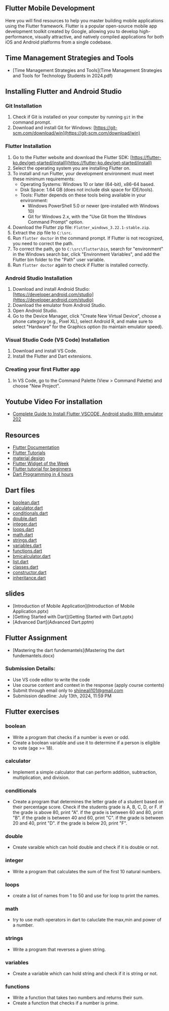 ## Flutter Mobile Development

Here you will find resources to help you master building mobile applications using the Flutter framework. Flutter is a popular open-source mobile app development toolkit created by Google, allowing you to develop high-performance, visually attractive, and natively compiled applications for both iOS and Android platforms from a single codebase.

## Time Management Strategies and Tools

- [Time Management Strategies and Tools](Time Management Strategies and Tools for Technology Students in 2024.pdf)

## Installing Flutter and Android Studio

### Git Installation

1. Check if Git is installed on your computer by running `git` in the command prompt.
2. Download and install Git for Windows: [https://git-scm.com/download/win](https://git-scm.com/download/win)

### Flutter Installation

1. Go to the Flutter website and download the Flutter SDK: [https://flutter-ko.dev/get-started/install](https://flutter-ko.dev/get-started/install)
2. Select the operating system you are installing Flutter on.
3. To install and run Flutter, your development environment must meet these minimum requirements:
   - Operating Systems: Windows 10 or later (64-bit), x86-64 based.
   - Disk Space: 1.64 GB (does not include disk space for IDE/tools).
   - Tools: Flutter depends on these tools being available in your environment:
     - Windows PowerShell 5.0 or newer (pre-installed with Windows 10)
     - Git for Windows 2.x, with the "Use Git from the Windows Command Prompt" option.
4. Download the Flutter zip file: `Flutter_windows_3.22.1-stable.zip`.
5. Extract the zip file to `C:\src`.
6. Run `flutter doctor` in the command prompt. If Flutter is not recognized, you need to correct the path.
7. To correct the path, go to `C:\src\flutter\bin`, search for "environment" in the Windows search bar, click "Environment Variables", and add the Flutter bin folder to the "Path" user variable.
8. Run `flutter doctor` again to check if Flutter is installed correctly.

### Android Studio Installation

1. Download and install Android Studio: [https://developer.android.com/studio](https://developer.android.com/studio)
2. Download the emulator from Android Studio.
3. Open Android Studio.
4. Go to the Device Manager, click "Create New Virtual Device", choose a phone category (e.g., Pixel XL), select Android R, and make sure to select "Hardware" for the Graphics option (to maintain emulator speed).

### Visual Studio Code (VS Code) Installation

1. Download and install VS Code.
2. Install the Flutter and Dart extensions.

### Creating your first Flutter app

1. In VS Code, go to the Command Palette (View > Command Palette) and choose "New Project".

## Youtube Video For installation

- [Complete Guide to Install Flutter VSCODE, Android studio With emulator 202](https://www.youtube.com/watch?v=0x2M69D7wKw&t=4s)

## Resources

- [Flutter Documentation](https://flutter-ko.dev/docs)
- [Flutter Tutorials](https://flutter-ko.dev/docs/codelabs)
- [material design](https://material.io/design)
- [Flutter Widget of the Week](https://www.youtube.com/playlist?list=PLjxrf2q8roU23XGwz3Km7sQZFTdB996iG)
- [Flutter tutorial for beginners](https://www.youtube.com/watch?v=1ukSR1GRtMU&list=PL4cUxeGkcC9jLYyp2Aoh6hcWuxFDX6PBJ)
- [Dart Programming in 4 hours](https://www.youtube.com/watch?v=5xlVP04905w&t=4163s)

## Dart files

- [boolean.dart](Dart/boolean.dart)
- [calculator.dart](Dart/calculator.dart)
- [conditionals.dart](Dart/conditionals.dart)
- [double.dart](Dart/double.dart)
- [integer.dart](Dart/integer.dart)
- [loops.dart](Dart/loops.dart)
- [math.dart](Dart/math.dart)
- [strings.dart](Dart/strings.dart)
- [variables.dart](Dart/variables.dart)
- [functions.dart](Dart/functions.dart)
- [bmicalculator.dart](bmicalculator.dart)
- [list.dart](Dart/list.dart)
- [classes.dart](Dart/classes.dart)
- [constructor.dart](constructor.dart)
- [inheritance.dart](inheritance.dart)

## slides

- [Introduction of Mobile Application](Introduction of Mobile Application.pptx)
- [Getting Started with Dart](Getting Started with Dart.pptx)
- [Advanced Dart](Advanced Dart.pptm)

## Flutter Assignment

- [Mastering the dart fundemantels](Mastering the dart fundemantels.docx)
### Submission Details:
- Use VS code editor to write the code
- Use course content and context in the response (apply course contents)
- Submit through email only to shiineali101@gmail.com
- Submission deadline: July 13th, 2024, 11:59 PM

## Flutter exercises

### boolean
   - Write a program that checks if a number is even or odd.
   - Create a boolean variable and use it to determine if a person is eligible to vote (age >= 18).

### calculator
   - Implement a simple calculator that can perform addition, subtraction, multiplication, and division.
  
### conditionals
   - Create a program that determines the letter grade of a student based on their percentage score. Check if the students grade is A, B, C, D, or F. if the grade is above 80, print "A". if the grade is between 60 and 80, print "B". if the grade is between 40 and 60, print "C". if the grade is between 20 and 40, print "D". if the grade is below 20, print "F".

### double
   - Create varaible which can hold double and check if it is double or not.

### integer
   - Write a program that calculates the sum of the first 10 natural numbers.

### loops
   - create a list of names from 1 to 50 and use for loop to print the names.

### math
   - try to use math operators in dart to caluclate the max,min and power of a number.

### strings
   - Write a program that reverses a given string.

### variables
   - Create a variable which can hold string and check if it is string or not.

### functions
  - Write a function that takes two numbers and returns their sum.
  - Create a function that checks if a number is prime.

